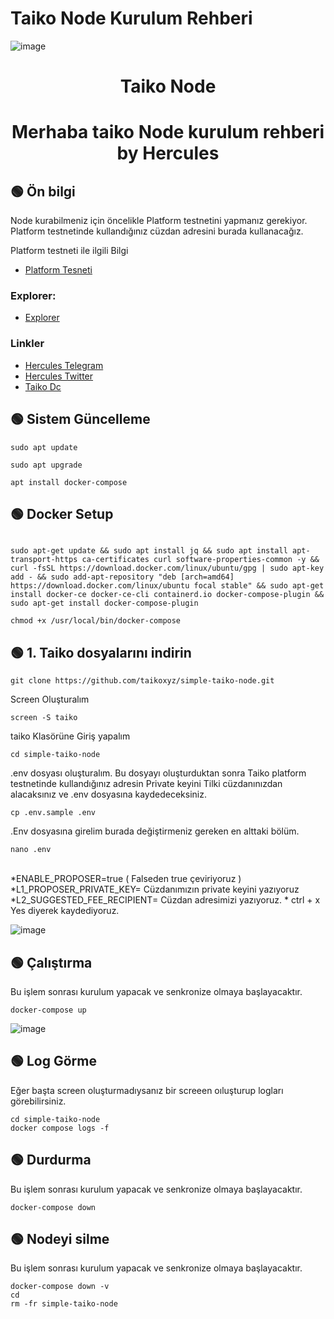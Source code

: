 # Taiko Node Kurulum Rehberi
![image](https://user-images.githubusercontent.com/101635385/210137987-bdc3fe6f-270d-40f8-b843-d927a58ca6e9.png)


<h1 align="center"> Taiko Node </h1>
<h1 align="center"> Merhaba taiko Node kurulum rehberi <br> by Hercules
</h1>

## 🟢 Ön bilgi

Node kurabilmeniz için öncelikle Platform testnetini yapmanız gerekiyor. Platform testnetinde kullandığınız cüzdan adresini burada kullanacağız. <br>

Platform testneti ile ilgili Bilgi <br>

* [Platform Tesneti](https://twitter.com/Hercules4413/status/1608026986164748288)


### Explorer:
 * [Explorer](https://l2explorer.a1.taiko.xyz/)

 
 ### Linkler
 * [Hercules Telegram](https://t.me/HerculesNode)
 * [Hercules Twitter](https://twitter.com/Hercules4413)
 * [Taiko Dc](https://discord.gg/taikoxyz)


## 🟢 Sistem Güncelleme
```shell
sudo apt update
```

```shell
sudo apt upgrade
```

```shell
apt install docker-compose
```


## 🟢 Docker Setup
```shell

sudo apt-get update && sudo apt install jq && sudo apt install apt-transport-https ca-certificates curl software-properties-common -y && curl -fsSL https://download.docker.com/linux/ubuntu/gpg | sudo apt-key add - && sudo add-apt-repository "deb [arch=amd64] https://download.docker.com/linux/ubuntu focal stable" && sudo apt-get install docker-ce docker-ce-cli containerd.io docker-compose-plugin && sudo apt-get install docker-compose-plugin

```

```shell
chmod +x /usr/local/bin/docker-compose

```

## 🟢 1. Taiko dosyalarını indirin

```
git clone https://github.com/taikoxyz/simple-taiko-node.git
```

Screen Oluşturalım
```
screen -S taiko
```

taiko Klasörüne Giriş yapalım
```
cd simple-taiko-node
```

.env dosyası oluşturalım. Bu dosyayı oluşturduktan sonra Taiko platform testnetinde kullandığınız adresin Private keyini Tilki cüzdanınızdan alacaksınız ve .env dosyasına kaydedeceksiniz. 
```
cp .env.sample .env
```

.Env dosyasına girelim burada değiştirmeniz gereken en alttaki bölüm. <br>

```
nano .env
```

<br>
*ENABLE_PROPOSER=true  ( Falseden true çeviriyoruz )
*L1_PROPOSER_PRIVATE_KEY= Cüzdanımızın private keyini yazıyoruz
*L2_SUGGESTED_FEE_RECIPIENT= Cüzdan adresimizi yazıyoruz.
* ctrl + x Yes diyerek kaydediyoruz.
<br>

![image](https://user-images.githubusercontent.com/101635385/210138160-c01d12f1-c1d1-40b5-96f0-ac907d3110cc.png)


## 🟢 Çalıştırma

Bu işlem sonrası kurulum yapacak ve senkronize olmaya başlayacaktır.

```
docker-compose up
```

![image](https://user-images.githubusercontent.com/101635385/210138255-d7c31fb4-bbe4-4d6d-8703-6ee16f1a0b47.png)


## 🟢 Log Görme

Eğer başta screen oluşturmadıysanız bir screeen oıluşturup logları görebilirsiniz.

```
cd simple-taiko-node
docker compose logs -f
```


## 🟢 Durdurma

Bu işlem sonrası kurulum yapacak ve senkronize olmaya başlayacaktır.

```
docker-compose down
```

## 🟢 Nodeyi silme

Bu işlem sonrası kurulum yapacak ve senkronize olmaya başlayacaktır.

```
docker-compose down -v
cd
rm -fr simple-taiko-node
```



